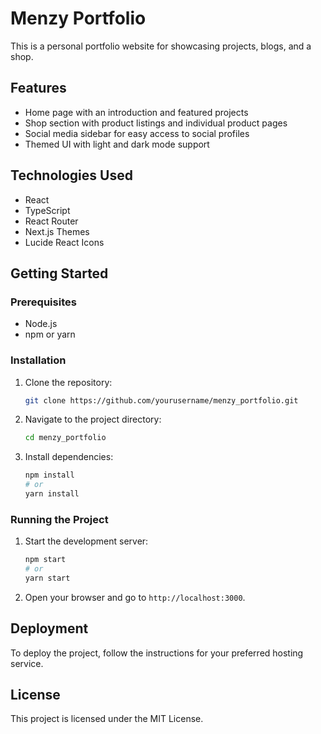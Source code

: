 # Menzy Portfolio

This is a personal portfolio website for showcasing projects, blogs, and a shop.

## Features

- Home page with an introduction and featured projects
- Shop section with product listings and individual product pages
- Social media sidebar for easy access to social profiles
- Themed UI with light and dark mode support

## Technologies Used

- React
- TypeScript
- React Router
- Next.js Themes
- Lucide React Icons

## Getting Started

### Prerequisites

- Node.js
- npm or yarn

### Installation

1. Clone the repository:
   ```sh
   git clone https://github.com/yourusername/menzy_portfolio.git
   ```
2. Navigate to the project directory:
   ```sh
   cd menzy_portfolio
   ```
3. Install dependencies:
   ```sh
   npm install
   # or
   yarn install
   ```

### Running the Project

1. Start the development server:
   ```sh
   npm start
   # or
   yarn start
   ```
2. Open your browser and go to `http://localhost:3000`.

## Deployment

To deploy the project, follow the instructions for your preferred hosting service.

## License

This project is licensed under the MIT License.
